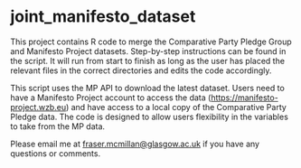 # joint_manifesto_dataset
This project contains R code to merge the Comparative Party Pledge Group and Manifesto Project datasets. Step-by-step instructions can be found in the script. It will run from start to finish as long as the user has placed the relevant files in the correct directories and edits the code accordingly.

This script uses the MP API to download the latest dataset. Users need to have a Manifesto Project account to access the data (https://manifesto-project.wzb.eu) and have access to a local copy of the Comparative Party Pledge data. The code is designed to allow users flexibility in the variables to take from the MP data.

Please email me at fraser.mcmillan@glasgow.ac.uk if you have any questions or comments.
